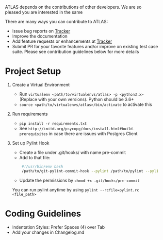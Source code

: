 ATLAS depends on the contributions of other developers.
We are so pleased you are interested in the same

There are many ways you can contribute to ATLAS:

- Issue bug reports on [Tracker][Tracker]
- Improve the documentation
- Add feature requests or enhancements at [Tracker][Tracker]
- Submit PR for your favorite features and/or improve on existing test case suite.
Please see contribution guidelines below for more details

[Tracker]: https://jira.jtg.tools/secure/RapidBoard.jspa?projectKey=LT


Project Setup
=====

1. Create a Virtual Environment
    - Run `virtualenv <path/to/virtualenvs/atlas> -p <python3.x>`
     (Replace <variables> with your own versions). Python should be 3.6+
    - `source <path/to/virtualenvs/atlas>/bin/activate` to activate this

2. Run requirements
    - `pip install -r requirements.txt`
    - See `http://initd.org/psycopg/docs/install.html#build-prerequisites` in case there are issues with Postgres Client

3. Set up Pylint Hook
    - Create a file under .git/hooks/ with name pre-commit
    - Add to that file:
       ```bash
        #!/usr/bin/env bash
        /path/to/git-pylint-commit-hook --pylint /path/to/pylint --pylintrc pylint.rc
       ```
    - Update the permissions by `chmod +x .git/hooks/pre-commit`

    You can run pylint anytime by using `pylint --rcfile=pylint.rc <file_path>`


Coding Guidelines
======

- Indentation Styles: Prefer Spaces (4) over Tab
- Add your changes in Changelog.md
